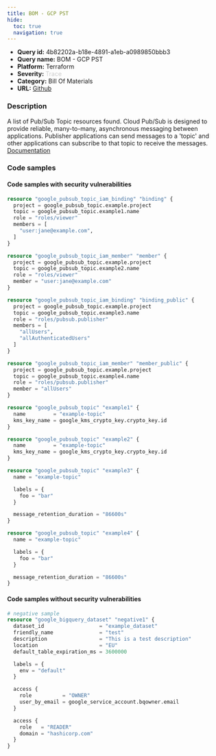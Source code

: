 ```yaml
---
title: BOM - GCP PST
hide:
  toc: true
  navigation: true
---
```


<style>
  .highlight .hll {
    background-color: #ff171742;
  }
  .md-content {
    max-width: 1100px;
    margin: 0 auto;
  }
</style>

-   **Query id:** 4b82202a-b18e-4891-a1eb-a0989850bbb3
-   **Query name:** BOM - GCP PST
-   **Platform:** Terraform
-   **Severity:** <span style="color:#CCC">Trace</span>
-   **Category:** Bill Of Materials
-   **URL:** [Github](https://github.com/Checkmarx/kics/tree/master/assets/queries/terraform/gcp_bom/pst)

### Description
A list of Pub/Sub Topic resources found. Cloud Pub/Sub is designed to provide reliable, many-to-many, asynchronous messaging between applications. Publisher applications can send messages to a 'topic' and other applications can subscribe to that topic to receive the messages.<br>
[Documentation](https://kics.io)

### Code samples
#### Code samples with security vulnerabilities
```tf title="Positive test num. 1 - tf file" hl_lines="34 44 54 39"
resource "google_pubsub_topic_iam_binding" "binding" {
  project = google_pubsub_topic.example.project
  topic = google_pubsub_topic.example1.name
  role = "roles/viewer"
  members = [
    "user:jane@example.com",
  ]
}

resource "google_pubsub_topic_iam_member" "member" {
  project = google_pubsub_topic.example.project
  topic = google_pubsub_topic.example2.name
  role = "roles/viewer"
  member = "user:jane@example.com"
}

resource "google_pubsub_topic_iam_binding" "binding_public" {
  project = google_pubsub_topic.example.project
  topic = google_pubsub_topic.example3.name
  role = "roles/pubsub.publisher"
  members = [
    "allUsers",
    "allAuthenticatedUsers"
  ]
}

resource "google_pubsub_topic_iam_member" "member_public" {
  project = google_pubsub_topic.example.project
  topic = google_pubsub_topic.example4.name
  role = "roles/pubsub.publisher"
  member = "allUsers"
}

resource "google_pubsub_topic" "example1" {
  name         = "example-topic"
  kms_key_name = google_kms_crypto_key.crypto_key.id
}

resource "google_pubsub_topic" "example2" {
  name         = "example-topic"
  kms_key_name = google_kms_crypto_key.crypto_key.id
}

resource "google_pubsub_topic" "example3" {
  name = "example-topic"

  labels = {
    foo = "bar"
  }

  message_retention_duration = "86600s"
}

resource "google_pubsub_topic" "example4" {
  name = "example-topic"

  labels = {
    foo = "bar"
  }

  message_retention_duration = "86600s"
}

```


#### Code samples without security vulnerabilities
```tf title="Negative test num. 1 - tf file"
# negative sample
resource "google_bigquery_dataset" "negative1" {
  dataset_id                  = "example_dataset"
  friendly_name               = "test"
  description                 = "This is a test description"
  location                    = "EU"
  default_table_expiration_ms = 3600000

  labels = {
    env = "default"
  }

  access {
    role          = "OWNER"
    user_by_email = google_service_account.bqowner.email
  }

  access {
    role   = "READER"
    domain = "hashicorp.com"
  }
}

```
